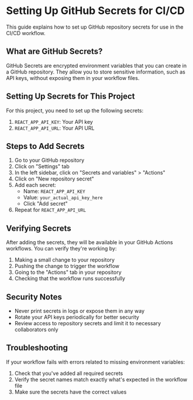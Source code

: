 # Setting Up GitHub Secrets for CI/CD

This guide explains how to set up GitHub repository secrets for use in the CI/CD workflow.

## What are GitHub Secrets?

GitHub Secrets are encrypted environment variables that you can create in a GitHub repository. They allow you to store sensitive information, such as API keys, without exposing them in your workflow files.

## Setting Up Secrets for This Project

For this project, you need to set up the following secrets:

1. `REACT_APP_API_KEY`: Your API key
2. `REACT_APP_API_URL`: Your API URL

## Steps to Add Secrets

1. Go to your GitHub repository
2. Click on "Settings" tab
3. In the left sidebar, click on "Secrets and variables" > "Actions"
4. Click on "New repository secret"
5. Add each secret:
   - Name: `REACT_APP_API_KEY`
   - Value: `your_actual_api_key_here`
   - Click "Add secret"
6. Repeat for `REACT_APP_API_URL`

## Verifying Secrets

After adding the secrets, they will be available in your GitHub Actions workflows. You can verify they're working by:

1. Making a small change to your repository
2. Pushing the change to trigger the workflow
3. Going to the "Actions" tab in your repository
4. Checking that the workflow runs successfully

## Security Notes

- Never print secrets in logs or expose them in any way
- Rotate your API keys periodically for better security
- Review access to repository secrets and limit it to necessary collaborators only

## Troubleshooting

If your workflow fails with errors related to missing environment variables:

1. Check that you've added all required secrets
2. Verify the secret names match exactly what's expected in the workflow file
3. Make sure the secrets have the correct values 